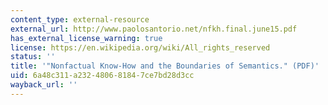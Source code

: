```yaml
---
content_type: external-resource
external_url: http://www.paolosantorio.net/nfkh.final.june15.pdf
has_external_license_warning: true
license: https://en.wikipedia.org/wiki/All_rights_reserved
status: ''
title: '"Nonfactual Know-How and the Boundaries of Semantics." (PDF)'
uid: 6a48c311-a232-4806-8184-7ce7bd28d3cc
wayback_url: ''
---
```

